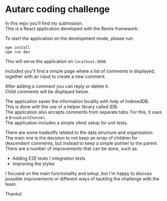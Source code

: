 # Autarc coding challenge

In this repo you'll find my submission.  
This is a React application developed with the Remix framework.  

To start the application on the development mode, please run:  
```
npm install
npm run dev
```

This will serve the application on `localhost:3000`.  

Included you'll find a simple page where a list of comments is displayed, together with an input to create a new comment.  

After adding a comment you can reply or delete it.  
Child comments will be displayed below.  

The application saves the information locallly with help of IndexedDB.  
This is done with the use of a helper library called IDB.  
The application also accepts comments from separate tabs. For this, it uses a `BroadcastChannel`.  
The application includes a simple vitest setup for unit tests.

There are some tradeoffs related to the data structure and organization.  
The main one is the decision to not keep an array of children for descendent comments, but instead to keep a simple pointer to the parent.  
There are a number of improvements that can be done, such as:  
- Adding E2E tests / integration tests
- Improving the styles

I focused on the main functionality and setup, but I'm happy to discuss possible improvements or different ways of tackling the challenge with the team.  

Thanks!
